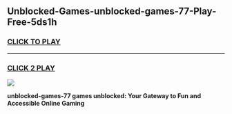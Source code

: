 
## Unblocked-Games-unblocked-games-77-Play-Free-5ds1h
<h3>
<a href="https://premium76.site?title=unblocked-games-77&ref=21A">CLICK TO PLAY</a></h3>
<hr>

<h3>
<a href="https://premium76.site?title=unblocked-games-77&ref=21A">CLICK 2 PLAY</a>
  
</h3>

<a href="https://premium76.site?title=unblocked-games-77&ref=21A"><img src="https://clearcache.store/games.png"></a>


**unblocked-games-77 games unblocked: Your Gateway to Fun and Accessible Online Gaming**
